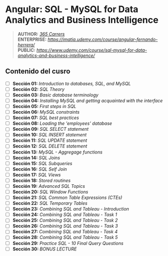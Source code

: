 # Angular: SQL - MySQL for Data Analytics and Business Intelligence

> **AUTHOR:** _[365 Carrers](https://www.udemy.com/user/365careers/)_  
> **ENTERPRISE:** _https://imatia.udemy.com/course/angular-fernando-herrera/_  
> **PUBLIC:** _https://www.udemy.com/course/sql-mysql-for-data-analytics-and-business-intelligence/_

## Contenido del cusro

- [ ] **Sección 01:** _Introduction to databases, SQL, and MySQL_
- [ ] **Sección 02:** _SQL Theory_
- [ ] **Sección 03:** _Basic database terminology_
- [ ] **Sección 04:** _Installing MySQL and getting acquainted with the interface_
- [ ] **Sección 05:** _First steps in SQL_
- [ ] **Sección 06:** _MySQL constraints_
- [ ] **Sección 07:** _SQL best practices_
- [ ] **Sección 08:** _Loading the 'employees' database_
- [ ] **Sección 09:** _SQL SELECT statement_
- [ ] **Sección 10:** _SQL INSERT statement_
- [ ] **Sección 11:** _SQL UPDATE statement_
- [ ] **Sección 12:** _SQL DELETE statement_
- [ ] **Sección 13:** _MySQL - Aggregage functions_
- [ ] **Sección 14:** _SQL Joins_
- [ ] **Sección 15:** _SQL Subqueries_
- [ ] **Sección 16:** _SQL Self Join_
- [ ] **Sección 17:** _SQL Views_
- [ ] **Sección 18:** _Stored routines_
- [ ] **Sección 19:** _Advanced SQL Topics_
- [ ] **Sección 20:** _SQL Window Functions_
- [ ] **Sección 21:** _SQL Common Table Expressions (CTEs)_
- [ ] **Sección 22:** _SQL Temporary Tables_
- [ ] **Sección 23:** _Combining SQL and Tableau - Introduction_
- [ ] **Sección 24:** _Combining SQL and Tableau - Task 1_
- [ ] **Sección 25:** _Combining SQL and Tableau - Task 2_
- [ ] **Sección 26:** _Combining SQL and Tableau - Task 3_
- [ ] **Sección 27:** _Combining SQL and Tableau - Task 4_
- [ ] **Sección 28:** _Combining SQL and Tableau - Task 5_
- [ ] **Sección 29:** _Practice SQL - 10 Final Query Questions_
- [ ] **Sección 30:** _BONUS LECTURE_